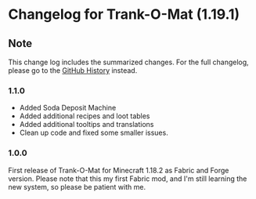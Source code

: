 # Changelog for Trank-O-Mat (1.19.1)

## Note

This change log includes the summarized changes.
For the full changelog, please go to the [GitHub History][history] instead.

### 1.1.0

- Added Soda Deposit Machine
- Added additional recipes and loot tables
- Added additional tooltips and translations
- Clean up code and fixed some smaller issues.

### 1.0.0

First release of Trank-O-Mat for Minecraft 1.18.2 as Fabric and Forge version.
Please note that this my first Fabric mod, and I'm still learning the new system, so please be
patient with me.

[history]: https://github.com/MarkusBordihn/BOs-Trank-O-Mat/commits/